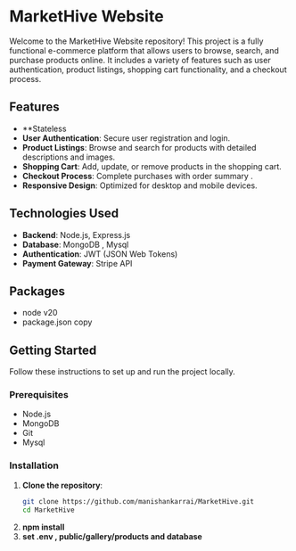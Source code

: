 # MarketHive Website

Welcome to the MarketHive Website repository! This project is a fully functional e-commerce platform that allows users to browse, search, and purchase products online. It includes a variety of features such as user authentication, product listings, shopping cart functionality, and a checkout process.

## Features
- **Stateless 
- **User Authentication**: Secure user registration and login.
- **Product Listings**: Browse and search for products with detailed descriptions and images.
- **Shopping Cart**: Add, update, or remove products in the shopping cart.
- **Checkout Process**: Complete purchases with order summary .
- **Responsive Design**: Optimized for desktop and mobile devices.

## Technologies Used

- **Backend**: Node.js, Express.js
- **Database**: MongoDB  , Mysql 
- **Authentication**: JWT (JSON Web Tokens)  
- **Payment Gateway**: 
Stripe API  
## Packages 

- node v20  
- package.json copy 

## Getting Started

Follow these instructions to set up and run the project locally.

### Prerequisites

- Node.js
- MongoDB
- Git
- Mysql 
### Installation

1. **Clone the repository**:
   ```sh
   git clone https://github.com/manishankarrai/MarketHive.git
   cd MarketHive

2. **npm install**
3. **set .env , public/gallery/products and database**
